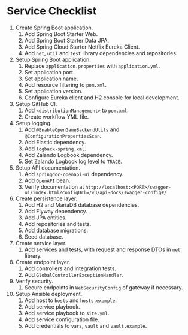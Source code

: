 # Service Checklist

1. Create Spring Boot application.
    1. Add Spring Boot Starter Web.
    1. Add Spring Boot Starter Data JPA.
    1. Add Spring Cloud Starter Netflix Eureka Client.
    1. Add `net`, `util` and `test` library dependencies and repositories.
1. Setup Spring Boot application.
    1. Replace `application.properties` with `application.yml`.
    1. Set application port.
    1. Set application name.
    1. Add resource filtering to `pom.xml`.
    1. Set application version.
    1. Configure Eureka client and H2 console for local development.
1. Setup GitHub CI.
    1. Add `<distributionManagement>` to `pom.xml`.
    1. Create workflow YML file.
1. Setup logging.
    1. Add `@EnableOpenGameBackendUtils` and `@ConfigurationPropertiesScan`.
    1. Add Elastic dependency.
    1. Add `logback-spring.xml`.
    1. Add Zalando Logbook dependency.
    1. Set Zalando Logbook log level to `TRACE`.
1. Setup API documentation.
    1. Add `springdoc-openapi-ui` dependency.
    1. Add `OpenAPI` bean.
    1. Verify documentation at `http://localhost:<PORT>/swagger-ui/index.html?configUrl=/v3/api-docs/swagger-config#/`
1. Create persistence layer.
    1. Add H2 and MariaDB database dependencies.
    1. Add Flyway dependency.
    1. Add JPA entities.
    1. Add repositories and tests.
    1. Add database migrations.
    1. Seed database.
1. Create service layer.
    1. Add services and tests, with request and response DTOs in `net` library.
1. Create endpoint layer.
    1. Add controllers and integration tests.
    1. Add `GlobalControllerExceptionHandler`.
1. Verify security.
    1. Secure endpoints in `WebSecurityConfig` of gateway if necessary.
1. Setup Ansible deployment.
    1. Add host to `hosts` and `hosts.example`.
    1. Add service playbook.
    1. Add service playbook to `site.yml`.
    1. Add service configuration file.
    1. Add credentials to `vars`, `vault` and `vault.example`.

